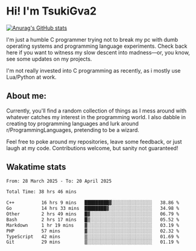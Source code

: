 # Hi! I'm TsukiGva2

[![Anurag's GitHub stats](https://github-readme-stats.vercel.app/api?username=tsukigva2&theme=gruvbox&show_icons=true)](https://github.com/anuraghazra/github-readme-stats)

I'm just a humble C programmer trying not to break my pc with dumb operating systems and programming language experiments. Check back here if you want to witness my slow descent into madness—or, you know, see some updates on my projects.

I'm not really invested into C programming as recently, as i mostly use Lua/Python at work.

## About me:

Currently, you'll find a random collection of things as I mess around with whatever catches my interest in the programming world. I also dabble in creating toy programming languages and lurk around r/ProgrammingLanguages, pretending to be a wizard.

Feel free to poke around my repositories, leave some feedback, or just laugh at my code. Contributions welcome, but sanity not guaranteed!


## Wakatime stats
<!--START_SECTION:waka-->

```txt
From: 28 March 2025 - To: 20 April 2025

Total Time: 38 hrs 46 mins

C++          16 hrs 9 mins   █████████▓░░░░░░░░░░░░░░░   38.86 %
Go           14 hrs 33 mins  ████████▓░░░░░░░░░░░░░░░░   34.98 %
Other        2 hrs 49 mins   █▓░░░░░░░░░░░░░░░░░░░░░░░   06.79 %
Bash         2 hrs 17 mins   █▒░░░░░░░░░░░░░░░░░░░░░░░   05.52 %
Markdown     1 hr 19 mins    ▓░░░░░░░░░░░░░░░░░░░░░░░░   03.19 %
PHP          57 mins         ▓░░░░░░░░░░░░░░░░░░░░░░░░   02.32 %
TypeScript   42 mins         ▒░░░░░░░░░░░░░░░░░░░░░░░░   01.69 %
Git          29 mins         ▒░░░░░░░░░░░░░░░░░░░░░░░░   01.19 %
```

<!--END_SECTION:waka-->
